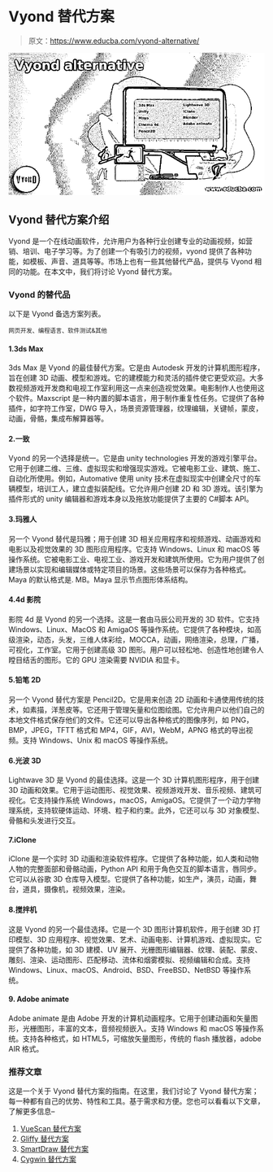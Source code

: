 # Vyond 替代方案

> 原文：<https://www.educba.com/vyond-alternative/>

![Vyond alternative](img/39c622e935217312af4425bd774a2ab0.png)



## Vyond 替代方案介绍

Vyond 是一个在线动画软件，允许用户为各种行业创建专业的动画视频，如营销、培训、电子学习等。为了创建一个有吸引力的视频，vyond 提供了各种功能，如模板、声音、道具等等。市场上也有一些其他替代产品，提供与 Vyond 相同的功能。在本文中，我们将讨论 Vyond 替代方案。

### Vyond 的替代品

以下是 Vyond 备选方案列表。

<small>网页开发、编程语言、软件测试&其他</small>

#### 1.3ds Max

3ds Max 是 Vyond 的最佳替代方案。它是由 Autodesk 开发的计算机图形程序，旨在创建 3D 动画、模型和游戏。它的建模能力和灵活的插件使它更受欢迎。大多数视频游戏开发商和电视工作室利用这一点来创造视觉效果。电影制作人也使用这个软件。Maxscript 是一种内置的脚本语言，用于制作重复性任务。它提供了各种插件，如字符工作室，DWG 导入，场景资源管理器，纹理编辑，关键帧，蒙皮，动画，骨骼，集成布解算器等。

#### 2.一致

Vyond 的另一个选择是统一。它是由 unity technologies 开发的游戏引擎平台。它用于创建二维、三维、虚拟现实和增强现实游戏。它被电影工业、建筑、施工、自动化所使用。例如，Automative 使用 unity 技术在虚拟现实中创建全尺寸的车辆模型，培训工人，建立虚拟装配线。它允许用户创建 2D 和 3D 游戏。该引擎为插件形式的 unity 编辑器和游戏本身以及拖放功能提供了主要的 C#脚本 API。

#### 3.玛雅人

另一个 Vyond 替代是玛雅；用于创建 3D 相关应用程序和视频游戏、动画游戏和电影以及视觉效果的 3D 图形应用程序。它支持 Windows、Linux 和 macOS 等操作系统。它被电影工业、电视工业、游戏开发和建筑所使用。它为用户提供了创建场景以实现和编辑媒体或特定项目的场景。这些场景可以保存为各种格式。Maya 的默认格式是. MB。Maya 显示节点图形体系结构。

#### 4.4d 影院

影院 4d 是 Vyond 的另一个选择。这是一套由马辰公司开发的 3D 软件。它支持 Windows、Linux、MacOS 和 AmigaOS 等操作系统。它提供了各种模块，如高级渲染，动态，头发，三维人体彩绘，MOCCA，动画，网络渲染，总理，广播，可视化，工作室。它用于创建高级 3D 图形。用户可以轻松地、创造性地创建令人瞠目结舌的图形。它的 GPU 渲染需要 NVIDIA 和显卡。

#### 5.铅笔 2D

另一个 Vyond 替代方案是 Pencil2D。它是用来创造 2D 动画和卡通使用传统的技术，如素描，洋葱皮等。它还用于管理矢量和位图绘图。它允许用户以他们自己的本地文件格式保存他们的文件。它还可以导出各种格式的图像序列，如 PNG，BMP，JPEG，TFTT 格式和 MP4，GIF，AVI，WebM，APNG 格式的导出视频。支持 Windows、Unix 和 macOS 等操作系统。

#### 6.光波 3D

Lightwave 3D 是 Vyond 的最佳选择。这是一个 3D 计算机图形程序，用于创建 3D 动画和效果。它用于运动图形、视觉效果、视频游戏开发、音乐视频、建筑可视化。它支持操作系统 Windows，macOS，AmigaOS。它提供了一个动力学物理系统，支持软硬体运动、环境、粒子和约束。此外，它还可以与 3D 对象模型、骨骼和头发进行交互。

#### 7.iClone

iClone 是一个实时 3D 动画和渲染软件程序。它提供了各种功能，如人类和动物人物的完整面部和骨骼动画，Python API 和用于角色交互的脚本语言，唇同步。它可以从谷歌 3D 仓库导入模型。它提供了各种功能，如生产，演员，动画，舞台，道具，摄像机，视频效果，渲染。

#### 8.搅拌机

这是 Vyond 的另一个最佳选择。它是一个 3D 图形计算机软件，用于创建 3D 打印模型、3D 应用程序、视觉效果、艺术、动画电影、计算机游戏、虚拟现实。它提供了各种功能，如 3D 建模、UV 展开、光栅图形编辑器、纹理、装配、蒙皮、雕刻、渲染、运动图形、匹配移动、流体和烟雾模拟、视频编辑和合成。支持 Windows、Linux、macOS、Android、BSD、FreeBSD、NetBSD 等操作系统。

#### 9\. Adobe animate

Adobe animate 是由 Adobe 开发的计算机动画程序。它用于创建动画和矢量图形，光栅图形，丰富的文本，音频视频嵌入。支持 Windows 和 macOS 等操作系统。支持各种格式，如 HTML5，可缩放矢量图形，传统的 flash 播放器，adobe AIR 格式。

### 推荐文章

这是一个关于 Vyond 替代方案的指南。在这里，我们讨论了 Vyond 替代方案；每一种都有自己的优势、特性和工具。基于需求和方便。您也可以看看以下文章，了解更多信息–

1.  [VueScan 替代方案](https://www.educba.com/vuescan-alternative/)
2.  [Gliffy 替代方案](https://www.educba.com/gliffy-alternative/)
3.  [SmartDraw 替代方案](https://www.educba.com/smartdraw-alternatives/)
4.  [Cygwin 替代方案](https://www.educba.com/cygwin-alternative/)





